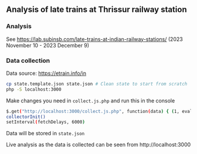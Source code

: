 ## Analysis of late trains at Thrissur railway station

### Analysis

See https://lab.subinsb.com/late-trains-at-indian-railway-stations/ (2023 November 10 - 2023 December 9)

### Data collection

Data source: https://etrain.info/in

```bash
cp state.template.json state.json # Clean state to start from scratch
php -S localhost:3000
```

Make changes you need in `collect.js.php` and run this in the console

```bash
$.get("http://localhost:3000/collect.js.php", function(data) { (1, eval)(data) })
collectorInit()
setInterval(fetchDelays, 6000)
```

Data will be stored in `state.json`

Live analysis as the data is collected can be seen from http://localhost:3000
